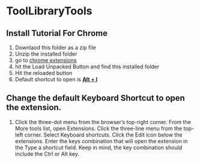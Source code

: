 # ToolLibraryTools

## Install Tutorial For Chrome

1. Downlaod this folder as a zip file
1. Unzip the installed folder
1. go to [chrome extensions](chrome://extensions/)
1. hit the Load Unpacked Button and find this installed folder
1. Hit the reloaded button
1. Default shortcut to open is <u><b>Alt + I</b></u>

## Change the default Keyboard Shortcut to open the extension.

1. Click the three-dot menu from the browser’s top-right corner.
   From the More tools list, open Extensions.
   Click the three-line menu from the top-left corner.
   Select Keyboard shortcuts.
   Click the Edit icon below the extensions.
   Enter the keys combination that will open the extension in the Type a shortcut field. Keep in mind, the key combination should include the Ctrl or Alt key.
